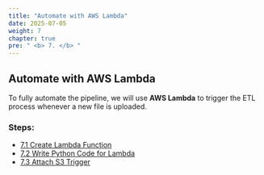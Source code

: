 ```yaml
---
title: "Automate with AWS Lambda"
date: 2025-07-05
weight: 7
chapter: true
pre: " <b> 7. </b> "
---
```


## Automate with AWS Lambda

To fully automate the pipeline, we will use **AWS Lambda** to trigger the ETL process whenever a new file is uploaded.

### Steps:

- [7.1 Create Lambda Function](./7.1-create-lambda-function)
- [7.2 Write Python Code for Lambda](./7.2-write-python-code)
- [7.3 Attach S3 Trigger](./7.3-attach-s3-trigger)
